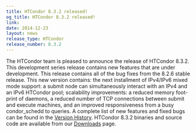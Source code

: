 ```yaml
---
title: HTCondor 8.3.2 released!
og_title: HTCondor 8.3.2 released!
link: 
date: 2014-12-23
layout: news
release_type: HTCondor
release_number: 8.3.2
---
```


The HTCondor team is pleased to announce the release of HTCondor 8.3.2. This development series release contains new features that are under development. This release contains all of the bug fixes from the 8.2.6 stable release. This new version contains: the next installment of IPv4/IPv6 mixed mode support: a submit node can simultaneously interact with an IPv4 and an IPv6 HTCondor pool; scalability improvements: a reduced memory foot-print of daemons, a reduced number of TCP connections between submit and execute machines, and an improved responsiveness from a busy condor_schedd to queries. A complete list of new features and fixed bugs can be found in the <a href="manual/v8.3.2/10_3Development_Release.html">Version History</a>. HTCondor 8.3.2 binaries and source code are available from our <a href="downloads/">Downloads</a> page. 
